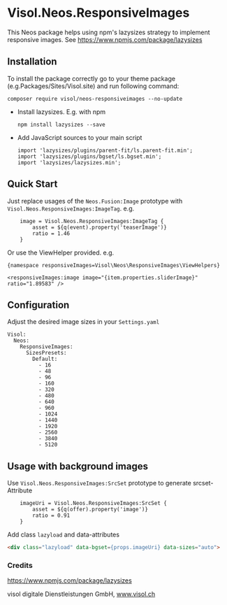 # Visol.Neos.ResponsiveImages

This Neos package helps using npm's lazysizes strategy to implement responsive images. See https://www.npmjs.com/package/lazysizes


## Installation

To install the package correctly go to your theme package (e.g.Packages/Sites/Visol.site) and run following command:

  ```
  composer require visol/neos-responsiveimages --no-update
  ```

* Install lazysizes. E.g. with npm

  ```
  npm install lazysizes --save
  ```

* Add JavaScript sources to your main script
  ```
  import 'lazysizes/plugins/parent-fit/ls.parent-fit.min';
  import 'lazysizes/plugins/bgset/ls.bgset.min';
  import 'lazysizes/lazysizes.min';
  ``` 


## Quick Start

Just replace usages of the `Neos.Fusion:Image` prototype with `Visol.Neos.ResponsiveImages:ImageTag`. e.g.

```
    image = Visol.Neos.ResponsiveImages:ImageTag {
        asset = ${q(event).property('teaserImage')}
        ratio = 1.46
    }
```


Or use the ViewHelper provided. e.g.

```
{namespace responsiveImages=Visol\Neos\ResponsiveImages\ViewHelpers}

<responsiveImages:image image="{item.properties.sliderImage}" ratio="1.89583" />
```


## Configuration

Adjust the desired image sizes in your `Settings.yaml`

```
Visol:
  Neos:
    ResponsiveImages:
      SizesPresets:
        Default:
          - 16
          - 48
          - 96
          - 160
          - 320
          - 480
          - 640
          - 960
          - 1024
          - 1440
          - 1920
          - 2560
          - 3840
          - 5120
```


## Usage with background images

Use `Visol.Neos.ResponsiveImages:SrcSet` prototype to generate srcset-Attribute

```
    imageUri = Visol.Neos.ResponsiveImages:SrcSet {
        asset = ${q(offer).property('image')}
        ratio = 0.91
    }
```

Add class `lazyload` and data-attributes

```html
<div class="lazyload" data-bgset={props.imageUri} data-sizes="auto">
```


### Credits

https://www.npmjs.com/package/lazysizes

visol digitale Dienstleistungen GmbH, www.visol.ch
